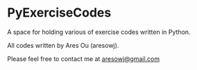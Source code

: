 # PyExerciseCodes
A space for holding various of exercise codes written in Python.

All codes written by Ares Ou (aresowj).

Please feel free to contact me at aresowj@gmail.com
